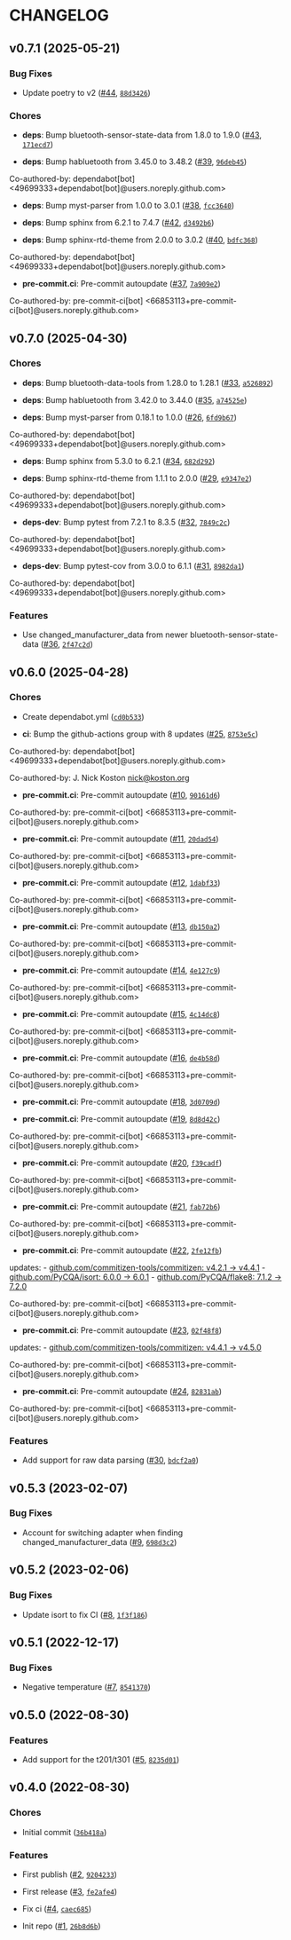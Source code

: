 # CHANGELOG


## v0.7.1 (2025-05-21)

### Bug Fixes

- Update poetry to v2 ([#44](https://github.com/Bluetooth-Devices/sensorpro-ble/pull/44),
  [`88d3426`](https://github.com/Bluetooth-Devices/sensorpro-ble/commit/88d34261bbddb1c81ae52901e261eaa71489042d))

### Chores

- **deps**: Bump bluetooth-sensor-state-data from 1.8.0 to 1.9.0
  ([#43](https://github.com/Bluetooth-Devices/sensorpro-ble/pull/43),
  [`171ecd7`](https://github.com/Bluetooth-Devices/sensorpro-ble/commit/171ecd75486d509ef2a6046474291e3fbbd47936))

- **deps**: Bump habluetooth from 3.45.0 to 3.48.2
  ([#39](https://github.com/Bluetooth-Devices/sensorpro-ble/pull/39),
  [`96deb45`](https://github.com/Bluetooth-Devices/sensorpro-ble/commit/96deb45bb44bc2d398f80e256875bea906ef562b))

Co-authored-by: dependabot[bot] <49699333+dependabot[bot]@users.noreply.github.com>

- **deps**: Bump myst-parser from 1.0.0 to 3.0.1
  ([#38](https://github.com/Bluetooth-Devices/sensorpro-ble/pull/38),
  [`fcc3640`](https://github.com/Bluetooth-Devices/sensorpro-ble/commit/fcc3640bb59fd0e3f687fa9879b7b8a6ef8317f6))

- **deps**: Bump sphinx from 6.2.1 to 7.4.7
  ([#42](https://github.com/Bluetooth-Devices/sensorpro-ble/pull/42),
  [`d3492b6`](https://github.com/Bluetooth-Devices/sensorpro-ble/commit/d3492b62844404aff6bef41f812daec970e79477))

- **deps**: Bump sphinx-rtd-theme from 2.0.0 to 3.0.2
  ([#40](https://github.com/Bluetooth-Devices/sensorpro-ble/pull/40),
  [`bdfc368`](https://github.com/Bluetooth-Devices/sensorpro-ble/commit/bdfc368e30a660e80b852560e61dc7b1fe31bab5))

Co-authored-by: dependabot[bot] <49699333+dependabot[bot]@users.noreply.github.com>

- **pre-commit.ci**: Pre-commit autoupdate
  ([#37](https://github.com/Bluetooth-Devices/sensorpro-ble/pull/37),
  [`7a909e2`](https://github.com/Bluetooth-Devices/sensorpro-ble/commit/7a909e261bee5f15768fe0af97c1f0ceb2378b70))

Co-authored-by: pre-commit-ci[bot] <66853113+pre-commit-ci[bot]@users.noreply.github.com>


## v0.7.0 (2025-04-30)

### Chores

- **deps**: Bump bluetooth-data-tools from 1.28.0 to 1.28.1
  ([#33](https://github.com/Bluetooth-Devices/sensorpro-ble/pull/33),
  [`a526892`](https://github.com/Bluetooth-Devices/sensorpro-ble/commit/a52689217d9288f5d01c89e2a4f1080d902c723f))

- **deps**: Bump habluetooth from 3.42.0 to 3.44.0
  ([#35](https://github.com/Bluetooth-Devices/sensorpro-ble/pull/35),
  [`a74525e`](https://github.com/Bluetooth-Devices/sensorpro-ble/commit/a74525ee06be30bce1218ae7855104d1e04146e2))

- **deps**: Bump myst-parser from 0.18.1 to 1.0.0
  ([#26](https://github.com/Bluetooth-Devices/sensorpro-ble/pull/26),
  [`6fd9b67`](https://github.com/Bluetooth-Devices/sensorpro-ble/commit/6fd9b67e4a41f62b40ef5369f1532dcfd400eccc))

Co-authored-by: dependabot[bot] <49699333+dependabot[bot]@users.noreply.github.com>

- **deps**: Bump sphinx from 5.3.0 to 6.2.1
  ([#34](https://github.com/Bluetooth-Devices/sensorpro-ble/pull/34),
  [`682d292`](https://github.com/Bluetooth-Devices/sensorpro-ble/commit/682d292a87985a019a9bc98a4fb46ae68e3ce7db))

- **deps**: Bump sphinx-rtd-theme from 1.1.1 to 2.0.0
  ([#29](https://github.com/Bluetooth-Devices/sensorpro-ble/pull/29),
  [`e9347e2`](https://github.com/Bluetooth-Devices/sensorpro-ble/commit/e9347e2a895f313291544129914cdc9c6bd88e56))

Co-authored-by: dependabot[bot] <49699333+dependabot[bot]@users.noreply.github.com>

- **deps-dev**: Bump pytest from 7.2.1 to 8.3.5
  ([#32](https://github.com/Bluetooth-Devices/sensorpro-ble/pull/32),
  [`7849c2c`](https://github.com/Bluetooth-Devices/sensorpro-ble/commit/7849c2cb24d6678c8e3cfc06d0cc07faf7c8382d))

Co-authored-by: dependabot[bot] <49699333+dependabot[bot]@users.noreply.github.com>

- **deps-dev**: Bump pytest-cov from 3.0.0 to 6.1.1
  ([#31](https://github.com/Bluetooth-Devices/sensorpro-ble/pull/31),
  [`8982da1`](https://github.com/Bluetooth-Devices/sensorpro-ble/commit/8982da16d2786a7b6d7e49218c247afa2d063701))

Co-authored-by: dependabot[bot] <49699333+dependabot[bot]@users.noreply.github.com>

### Features

- Use changed_manufacturer_data from newer bluetooth-sensor-state-data
  ([#36](https://github.com/Bluetooth-Devices/sensorpro-ble/pull/36),
  [`2f47c2d`](https://github.com/Bluetooth-Devices/sensorpro-ble/commit/2f47c2d7e2ad158bc317680fec16607c237239ec))


## v0.6.0 (2025-04-28)

### Chores

- Create dependabot.yml
  ([`cd0b533`](https://github.com/Bluetooth-Devices/sensorpro-ble/commit/cd0b53337ded0563f1f5e9300bca72e0d2bde735))

- **ci**: Bump the github-actions group with 8 updates
  ([#25](https://github.com/Bluetooth-Devices/sensorpro-ble/pull/25),
  [`8753e5c`](https://github.com/Bluetooth-Devices/sensorpro-ble/commit/8753e5c8055045d66625ca3342237d4127138256))

Co-authored-by: dependabot[bot] <49699333+dependabot[bot]@users.noreply.github.com>

Co-authored-by: J. Nick Koston <nick@koston.org>

- **pre-commit.ci**: Pre-commit autoupdate
  ([#10](https://github.com/Bluetooth-Devices/sensorpro-ble/pull/10),
  [`90161d6`](https://github.com/Bluetooth-Devices/sensorpro-ble/commit/90161d69e1326036760c73e81ca28cbe25a01c08))

Co-authored-by: pre-commit-ci[bot] <66853113+pre-commit-ci[bot]@users.noreply.github.com>

- **pre-commit.ci**: Pre-commit autoupdate
  ([#11](https://github.com/Bluetooth-Devices/sensorpro-ble/pull/11),
  [`20dad54`](https://github.com/Bluetooth-Devices/sensorpro-ble/commit/20dad54867f910ea97147df62fadb42ec45fe9b1))

Co-authored-by: pre-commit-ci[bot] <66853113+pre-commit-ci[bot]@users.noreply.github.com>

- **pre-commit.ci**: Pre-commit autoupdate
  ([#12](https://github.com/Bluetooth-Devices/sensorpro-ble/pull/12),
  [`1dabf33`](https://github.com/Bluetooth-Devices/sensorpro-ble/commit/1dabf33c87fe4321c4f4e1708bdea489dc00fa59))

Co-authored-by: pre-commit-ci[bot] <66853113+pre-commit-ci[bot]@users.noreply.github.com>

- **pre-commit.ci**: Pre-commit autoupdate
  ([#13](https://github.com/Bluetooth-Devices/sensorpro-ble/pull/13),
  [`db150a2`](https://github.com/Bluetooth-Devices/sensorpro-ble/commit/db150a2979b6dca1728e148bbc4d5ea038cbe182))

Co-authored-by: pre-commit-ci[bot] <66853113+pre-commit-ci[bot]@users.noreply.github.com>

- **pre-commit.ci**: Pre-commit autoupdate
  ([#14](https://github.com/Bluetooth-Devices/sensorpro-ble/pull/14),
  [`4e127c9`](https://github.com/Bluetooth-Devices/sensorpro-ble/commit/4e127c920bc7cc6876291ff662a7fcac474b5c89))

Co-authored-by: pre-commit-ci[bot] <66853113+pre-commit-ci[bot]@users.noreply.github.com>

- **pre-commit.ci**: Pre-commit autoupdate
  ([#15](https://github.com/Bluetooth-Devices/sensorpro-ble/pull/15),
  [`4c14dc8`](https://github.com/Bluetooth-Devices/sensorpro-ble/commit/4c14dc8e928d88b8d6eebaed09068dacfa008353))

Co-authored-by: pre-commit-ci[bot] <66853113+pre-commit-ci[bot]@users.noreply.github.com>

- **pre-commit.ci**: Pre-commit autoupdate
  ([#16](https://github.com/Bluetooth-Devices/sensorpro-ble/pull/16),
  [`de4b58d`](https://github.com/Bluetooth-Devices/sensorpro-ble/commit/de4b58d7a69158967f9926ce2903bc4a4902f8fd))

Co-authored-by: pre-commit-ci[bot] <66853113+pre-commit-ci[bot]@users.noreply.github.com>

- **pre-commit.ci**: Pre-commit autoupdate
  ([#18](https://github.com/Bluetooth-Devices/sensorpro-ble/pull/18),
  [`3d0709d`](https://github.com/Bluetooth-Devices/sensorpro-ble/commit/3d0709d2d7b79ed3ed5b06bbcff1ace234a069c0))

- **pre-commit.ci**: Pre-commit autoupdate
  ([#19](https://github.com/Bluetooth-Devices/sensorpro-ble/pull/19),
  [`8d8d42c`](https://github.com/Bluetooth-Devices/sensorpro-ble/commit/8d8d42c5f07f41973f14ba4fc8a34c9421386307))

Co-authored-by: pre-commit-ci[bot] <66853113+pre-commit-ci[bot]@users.noreply.github.com>

- **pre-commit.ci**: Pre-commit autoupdate
  ([#20](https://github.com/Bluetooth-Devices/sensorpro-ble/pull/20),
  [`f39cadf`](https://github.com/Bluetooth-Devices/sensorpro-ble/commit/f39cadff1b01e4af4c3a76766219dc16a94718b5))

Co-authored-by: pre-commit-ci[bot] <66853113+pre-commit-ci[bot]@users.noreply.github.com>

- **pre-commit.ci**: Pre-commit autoupdate
  ([#21](https://github.com/Bluetooth-Devices/sensorpro-ble/pull/21),
  [`fab72b6`](https://github.com/Bluetooth-Devices/sensorpro-ble/commit/fab72b6dce90652a9f0d9a332d4bd6975203360e))

Co-authored-by: pre-commit-ci[bot] <66853113+pre-commit-ci[bot]@users.noreply.github.com>

- **pre-commit.ci**: Pre-commit autoupdate
  ([#22](https://github.com/Bluetooth-Devices/sensorpro-ble/pull/22),
  [`2fe12fb`](https://github.com/Bluetooth-Devices/sensorpro-ble/commit/2fe12fb3ba93b6dfd6bb4ac06afe44c0b717748c))

updates: - [github.com/commitizen-tools/commitizen: v4.2.1 →
  v4.4.1](https://github.com/commitizen-tools/commitizen/compare/v4.2.1...v4.4.1) -
  [github.com/PyCQA/isort: 6.0.0 → 6.0.1](https://github.com/PyCQA/isort/compare/6.0.0...6.0.1) -
  [github.com/PyCQA/flake8: 7.1.2 → 7.2.0](https://github.com/PyCQA/flake8/compare/7.1.2...7.2.0)

Co-authored-by: pre-commit-ci[bot] <66853113+pre-commit-ci[bot]@users.noreply.github.com>

- **pre-commit.ci**: Pre-commit autoupdate
  ([#23](https://github.com/Bluetooth-Devices/sensorpro-ble/pull/23),
  [`02f48f8`](https://github.com/Bluetooth-Devices/sensorpro-ble/commit/02f48f86249526eabf2a866e6908f9c1374147e8))

updates: - [github.com/commitizen-tools/commitizen: v4.4.1 →
  v4.5.0](https://github.com/commitizen-tools/commitizen/compare/v4.4.1...v4.5.0)

Co-authored-by: pre-commit-ci[bot] <66853113+pre-commit-ci[bot]@users.noreply.github.com>

- **pre-commit.ci**: Pre-commit autoupdate
  ([#24](https://github.com/Bluetooth-Devices/sensorpro-ble/pull/24),
  [`82831ab`](https://github.com/Bluetooth-Devices/sensorpro-ble/commit/82831ab3e6f512044f45862871bf2859f2fb1792))

Co-authored-by: pre-commit-ci[bot] <66853113+pre-commit-ci[bot]@users.noreply.github.com>

### Features

- Add support for raw data parsing
  ([#30](https://github.com/Bluetooth-Devices/sensorpro-ble/pull/30),
  [`bdcf2a0`](https://github.com/Bluetooth-Devices/sensorpro-ble/commit/bdcf2a0bc13dc4deae2d4ed6e593911680aa238d))


## v0.5.3 (2023-02-07)

### Bug Fixes

- Account for switching adapter when finding changed_manufacturer_data
  ([#9](https://github.com/Bluetooth-Devices/sensorpro-ble/pull/9),
  [`698d3c2`](https://github.com/Bluetooth-Devices/sensorpro-ble/commit/698d3c202b40ec1b3a654dc8a9ff536ff06243b2))


## v0.5.2 (2023-02-06)

### Bug Fixes

- Update isort to fix CI ([#8](https://github.com/Bluetooth-Devices/sensorpro-ble/pull/8),
  [`1f3f186`](https://github.com/Bluetooth-Devices/sensorpro-ble/commit/1f3f18619b18f14095bd3e500d9489e7d45dd7ab))


## v0.5.1 (2022-12-17)

### Bug Fixes

- Negative temperature ([#7](https://github.com/Bluetooth-Devices/sensorpro-ble/pull/7),
  [`8541370`](https://github.com/Bluetooth-Devices/sensorpro-ble/commit/854137058cff08a7def3f387d952b7d926919f21))


## v0.5.0 (2022-08-30)

### Features

- Add support for the t201/t301 ([#5](https://github.com/Bluetooth-Devices/sensorpro-ble/pull/5),
  [`8235d01`](https://github.com/Bluetooth-Devices/sensorpro-ble/commit/8235d01f291e34e2cbbdce9e6dd7a888297ac84e))


## v0.4.0 (2022-08-30)

### Chores

- Initial commit
  ([`36b418a`](https://github.com/Bluetooth-Devices/sensorpro-ble/commit/36b418a94a6f261263b7173945ad47885a9f01de))

### Features

- First publish ([#2](https://github.com/Bluetooth-Devices/sensorpro-ble/pull/2),
  [`9204233`](https://github.com/Bluetooth-Devices/sensorpro-ble/commit/92042336ef15c6653b5214c6de30e2635db34cec))

- First release ([#3](https://github.com/Bluetooth-Devices/sensorpro-ble/pull/3),
  [`fe2afe4`](https://github.com/Bluetooth-Devices/sensorpro-ble/commit/fe2afe465232c8cad6d3822746bab0766c2feb99))

- Fix ci ([#4](https://github.com/Bluetooth-Devices/sensorpro-ble/pull/4),
  [`caec685`](https://github.com/Bluetooth-Devices/sensorpro-ble/commit/caec685ea5c92295e20cc23f917ead5d23f7bfb8))

- Init repo ([#1](https://github.com/Bluetooth-Devices/sensorpro-ble/pull/1),
  [`26b8d6b`](https://github.com/Bluetooth-Devices/sensorpro-ble/commit/26b8d6b8faa0fe0ff08da49e2ebf7ca653dbd8bb))
